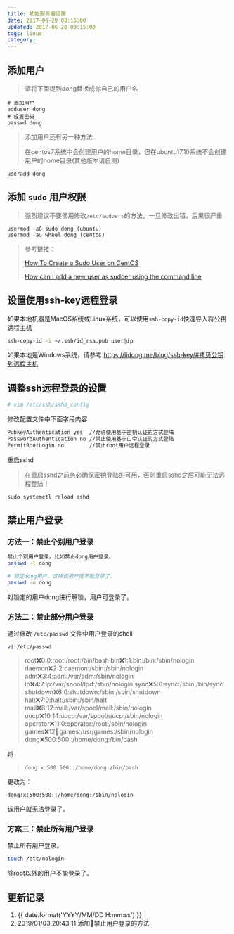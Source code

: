 ```yaml
---
title: 初始服务器设置
date: 2017-06-20 00:15:00
updated: 2017-06-20 00:15:00
tags: linux
category:
---
```


## 添加用户

> 请将下面提到dong替换成你自己的用户名

```shell
# 添加用户
adduser dong
# 设置密码
passwd dong
```
> 添加用户还有另一种方法
>
> 在centos7系统中会创建用户的home目录，但在ubuntu17.10系统不会创建用户的home目录(其他版本请自测)

```
useradd dong
```

## 添加 `sudo` 用户权限

> 强烈建议不要使用修改`/etc/sudoers`的方法，一旦修改出错，后果很严重

```
usermod -aG sudo dong (ubuntu)
usermod -aG wheel dong (centos)
```

>参考链接：
>
>[How To Create a Sudo User on CentOS](https://www.digitalocean.com/community/tutorials/how-to-create-a-sudo-user-on-centos-quickstart)
>
>[How can I add a new user as sudoer using the command line](https://askubuntu.com/questions/7477/how-can-i-add-a-new-user-as-sudoer-using-the-command-line)

## 设置使用ssh-key远程登录

如果本地机器是MacOS系统或Linux系统，可以使用`ssh-copy-id`快速导入将公钥远程主机

```bash
ssh-copy-id -i ~/.ssh/id_rsa.pub user@ip
```
如果本地是Windows系统，请参考 <https://lidong.me/blog/ssh-key/#拷贝公钥到远程主机>

## 调整ssh远程登录的设置

```sh
# vim /etc/ssh/sshd_config
```

修改配置文件中下面字段内容

```txt
PubkeyAuthentication yes  //允许使用基于密钥认证的方式登陆
PasswordAuthentication no //禁止使用基于口令认证的方式登陆
PermitRootLogin no        //禁止root用户远程登录
```

重启sshd

>在重启sshd之前务必确保密钥登陆的可用，否则重启sshd之后可能无法远程登陆！

```
sudo systemctl reload sshd
```
## 禁止用户登录

### 方法一：禁止个别用户登录

```bash
禁止个别用户登录。比如禁止dong用户登录。
passwd -l dong
```

```bash
# 锁定dong用户，这样该用户就不能登录了。
passwd -u dong
```

对锁定的用户dong进行解锁，用户可登录了。

### 方法二：禁止部分用户登录

通过修改 `/etc/passwd` 文件中用户登录的shell

```bash
vi /etc/passwd
```

> root:x:0:0:root:/root:/bin/bash
> bin:x:1:1:bin:/bin:/sbin/nologin
> daemon:x:2:2:daemon:/sbin:/sbin/nologin
> adm:x:3:4:adm:/var/adm:/sbin/nologin
> lp:x:4:7:lp:/var/spool/lpd:/sbin/nologin
> sync:x:5:0:sync:/sbin:/bin/sync
> shutdown:x:6:0:shutdown:/sbin:/sbin/shutdown
> halt:x:7:0:halt:/sbin:/sbin/halt
> mail:x:8:12:mail:/var/spool/mail:/sbin/nologin
> uucp:x:10:14:uucp:/var/spool/uucp:/sbin/nologin
> operator:x:11:0:operator:/root:/sbin/nologin
> games:x:12:100:games:/usr/games:/sbin/nologin
> dong:x:500:500::/home/dong:/bin/bash

将

> `dong:x:500:500::/home/dong:/bin/bash`

更改为：

```
dong:x:500:500::/home/dong:/sbin/nologin
```
该用户就无法登录了。

### 方案三：禁止所有用户登录

禁止所有用户登录。

```bash
touch /etc/nologin
```
除root以外的用户不能登录了。

## 更新记录

1. {{ date.format('YYYY/MM/DD H:mm:ss') }}
2. 2019/01/03 20:43:11 添加禁止用户登录的方法
